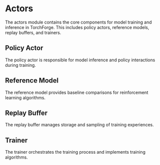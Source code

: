# Actors

The actors module contains the core components for model training and inference in TorchForge. This includes policy actors, reference models, replay buffers, and trainers.

## Policy Actor

The policy actor is responsible for model inference and policy interactions during training.

## Reference Model

The reference model provides baseline comparisons for reinforcement learning algorithms.

## Replay Buffer

The replay buffer manages storage and sampling of training experiences.

## Trainer

The trainer orchestrates the training process and implements training algorithms.
